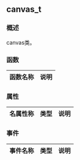 ## canvas\_t
### 概述
 canvas类。
### 函数
<p id="canvas_t_methods">

| 函数名称 | 说明 | 
| -------- | ------------ | 
### 属性
<p id="canvas_t_properties">

| 名属性称 | 类型 | 说明 | 
| -------- | ----- | ------------ | 
### 事件
<p id="canvas_t_events">

| 事件名称 | 类型  | 说明 | 
| -------- | ----- | ------- | 
